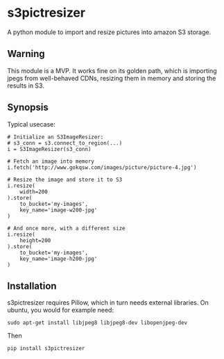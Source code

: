 # s3pictresizer

A python module to import and resize pictures into amazon S3 storage.

## Warning

This module is a MVP. It works fine on its golden path, which is importing
jpegs from well-behaved CDNs, resizing them in memory and storing the results
in S3.

## Synopsis

Typical usecase:

```
# Initialize an S3ImageResizer:
# s3_conn = s3.connect_to_region(...)
i = S3ImageResizer(s3_conn)

# Fetch an image into memory
i.fetch('http://www.gokqsw.com/images/picture/picture-4.jpg')

# Resize the image and store it to S3
i.resize(
    width=200
).store(
    to_bucket='my-images',
    key_name='image-w200-jpg'
)

# And once more, with a different size
i.resize(
    height=200
).store(
    to_bucket='my-images',
    key_name='image-h200-jpg'
)
```

## Installation

s3pictresizer requires Pillow, which in turn needs external libraries.
On ubuntu, you would for example need:

```
sudo apt-get install libjpeg8 libjpeg8-dev libopenjpeg-dev
```

Then

```
pip install s3pictresizer
```
